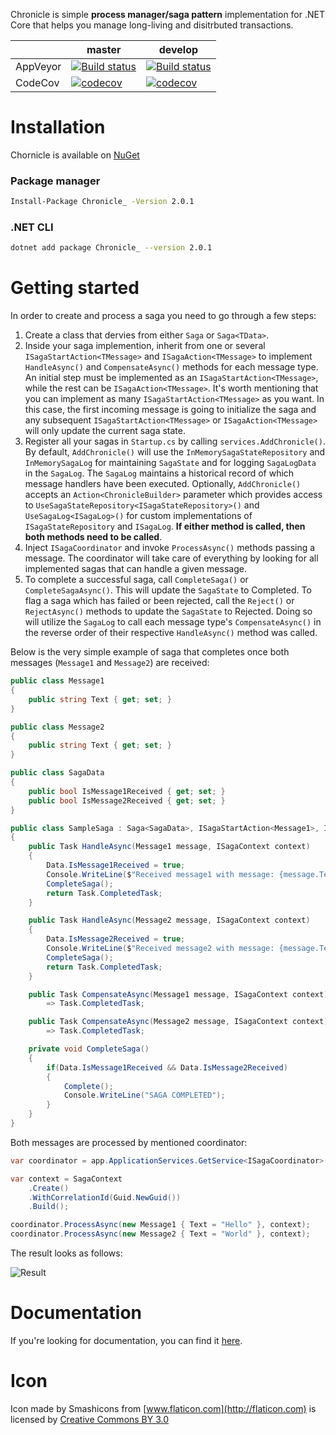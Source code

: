 Chronicle is simple **process manager/saga pattern** implementation for .NET Core that helps you manage long-living and disitrbuted transactions.

|          | master                                                                                                                                                                  | develop                                                                                                                                                                   |
| -------- | ----------------------------------------------------------------------------------------------------------------------------------------------------------------------- | ------------------------------------------------------------------------------------------------------------------------------------------------------------------------- |
| AppVeyor | [![Build status](https://ci.appveyor.com/api/projects/status/rma8prlvhjtql7ct/branch/master?svg=true)](https://ci.appveyor.com/project/GooRiOn/chronicle/branch/master) | [![Build status](https://ci.appveyor.com/api/projects/status/rma8prlvhjtql7ct/branch/develop?svg=true)](https://ci.appveyor.com/project/GooRiOn/chronicle/branch/develop) |
| CodeCov  | [![codecov](https://codecov.io/gh/chronicle-stack/Chronicle/branch/master/graph/badge.svg)](https://codecov.io/gh/chronicle-stack/Chronicle)                            | [![codecov](https://codecov.io/gh/chronicle-stack/Chronicle/branch/develop/graph/badge.svg)](https://codecov.io/gh/chronicle-stack/Chronicle)                             |

# Installation

Chornicle is available on [NuGet](https://www.nuget.org/packages/Chronicle_/)

### Package manager

```bash
Install-Package Chronicle_ -Version 2.0.1
```

### .NET CLI

```bash
dotnet add package Chronicle_ --version 2.0.1
```

# Getting started

In order to create and process a saga you need to go through a few steps:

1. Create a class that dervies from either `Saga` or `Saga<TData>`.
2. Inside your saga implemention, inherit from one or several `ISagaStartAction<TMessage>` and `ISagaAction<TMessage>` to implement `HandleAsync()` and `CompensateAsync()` methods for each message type. An initial step must be implemented as an `ISagaStartAction<TMessage>`, while the rest can be `ISagaAction<TMessage>`. It's worth mentioning that you can implement as many `ISagaStartAction<TMessage>` as you want. In this case, the first incoming message is going to initialize the saga and any subsequent `ISagaStartAction<TMessage>` or `ISagaAction<TMessage>` will only update the current saga state.
3. Register all your sagas in `Startup.cs` by calling `services.AddChronicle()`. By default, `AddChronicle()` will use the `InMemorySagaStateRepository` and `InMemorySagaLog` for maintaining `SagaState` and for logging `SagaLogData` in the `SagaLog`. The `SagaLog` maintains a historical record of which message handlers have been executed. Optionally, `AddChronicle()` accepts an `Action<ChronicleBuilder>` parameter which provides access to `UseSagaStateRepository<ISagaStateRepository>()` and `UseSagaLog<ISagaLog>()` for custom implementations of `ISagaStateRepository` and `ISagaLog`. **If either method is called, then both methods need to be called**.
4. Inject `ISagaCoordinator` and invoke `ProcessAsync()` methods passing a message. The coordinator will take care of everything by looking for all implemented sagas that can handle a given message.
5. To complete a successful saga, call `CompleteSaga()` or `CompleteSagaAsync()`. This will update the `SagaState` to Completed. To flag a saga which has failed or been rejected, call the `Reject()` or `RejectAsync()` methods to update the `SagaState` to Rejected. Doing so will utilize the `SagaLog` to call each message type's `CompensateAsync()` in the reverse order of their respective `HandleAsync()` method was called.

Below is the very simple example of saga that completes once both messages (`Message1` and `Message2`) are received:

```csharp
public class Message1
{
    public string Text { get; set; }
}

public class Message2
{
    public string Text { get; set; }
}

public class SagaData
{
    public bool IsMessage1Received { get; set; }
    public bool IsMessage2Received { get; set; }
}

public class SampleSaga : Saga<SagaData>, ISagaStartAction<Message1>, ISagaAction<Message2>
{
    public Task HandleAsync(Message1 message, ISagaContext context)
    {
        Data.IsMessage1Received = true;
        Console.WriteLine($"Received message1 with message: {message.Text}");
        CompleteSaga();
        return Task.CompletedTask;
    }

    public Task HandleAsync(Message2 message, ISagaContext context)
    {
        Data.IsMessage2Received = true;
        Console.WriteLine($"Received message2 with message: {message.Text}");
        CompleteSaga();
        return Task.CompletedTask;
    }

    public Task CompensateAsync(Message1 message, ISagaContext context)
        => Task.CompletedTask;

    public Task CompensateAsync(Message2 message, ISagaContext context)
        => Task.CompletedTask;

    private void CompleteSaga()
    {
        if(Data.IsMessage1Received && Data.IsMessage2Received)
        {
            Complete();
            Console.WriteLine("SAGA COMPLETED");
        }
    }
}

```

Both messages are processed by mentioned coordinator:

```csharp
var coordinator = app.ApplicationServices.GetService<ISagaCoordinator>();

var context = SagaContext
    .Create()
    .WithCorrelationId(Guid.NewGuid())
    .Build();

coordinator.ProcessAsync(new Message1 { Text = "Hello" }, context);
coordinator.ProcessAsync(new Message2 { Text = "World" }, context);
```

The result looks as follows:

![Result](https://user-images.githubusercontent.com/7096476/53180548-0c885900-35f6-11e9-864b-6b6d13641f2a.png)

# Documentation

If you're looking for documentation, you can find it [here](https://chronicle.readthedocs.io/en/latest/).

# Icon

Icon made by Smashicons from [www.flaticon.com](http://flaticon.com) is licensed by [Creative Commons BY 3.0](http://creativecommons.org/licenses/by/3.0/)
